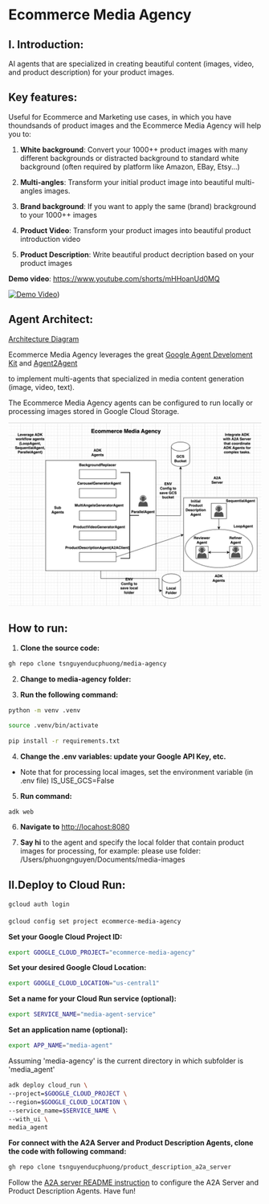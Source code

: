 # Ecommerce Media Agency

## I. Introduction:
AI agents that are specialized in creating beautiful content (images, video, and product description) for your product images.

## Key features:

Useful for Ecommerce and Marketing use cases, in which you have thoundsands of product images and the Ecommerce Media Agency will help you to:

1. **White background**: Convert your 1000++ product images with many different backgrounds or distracted background to standard white background (often required by platform like Amazon, EBay, Etsy...)

2. **Multi-angles**: Transform your initial product image into beautiful multi-angles images.

3. **Brand background**: If you want to apply the same (brand) brackground to your 1000++ images

4. **Product Video**: Transform your product images into beautiful product introduction video

5. **Product Description**: Write beautiful product decription based on your product images


**Demo video**:  https://www.youtube.com/shorts/mHHoanUd0MQ

[![Demo Video](https://img.youtube.com/vi/mHHoanUd0MQ/0.jpg)](https://www.youtube.com/shorts/mHHoanUd0MQ))

## Agent Architect:

[Architecture Diagram](docs/ecommerce_media_agency_diagram_full.png)

Ecommerce Media Agency leverages the great [Google Agent Develoment Kit](https://google.github.io/adk-docs/) and [Agent2Agent](https://developers.googleblog.com/en/a2a-a-new-era-of-agent-interoperability/)

to implement multi-agents that specialized in media content generation (image, video, text).

The Ecommerce Media Agency agents can be configured to run locally or processing images stored in Google Cloud Storage.

<img src="docs/ecommerce_media_agency_diagram_full.png" width="600"/>

## How to run:

1. **Clone the source code:**

```bash
gh repo clone tsnguyenducphuong/media-agency
```

2. **Change to media-agency folder:**

3. **Run the following command:**

```bash
python -m venv .venv
```

```bash
source .venv/bin/activate 
```

```bash
pip install -r requirements.txt
```

4. **Change the .env variables: update your Google API Key, etc.**
+ Note that for processing local images, set the environment variable (in .env file) IS_USE_GCS=False

5. **Run command:**

```bach
adk web
```

6. **Navigate to** [http://locahost:8080](http://locahost:8080)

7. **Say hi** to the agent and specify the local folder that contain product images for processing, for example: 
    please use folder: /Users/phuongnguyen/Documents/media-images


## II.Deploy to Cloud Run:
 
```bash
gcloud auth login

gcloud config set project ecommerce-media-agency

```
 
**Set your Google Cloud Project ID:**

```bash
export GOOGLE_CLOUD_PROJECT="ecommerce-media-agency"
```

**Set your desired Google Cloud Location:**

```bash
export GOOGLE_CLOUD_LOCATION="us-central1"  
 ```

**Set a name for your Cloud Run service (optional):**

```bash
export SERVICE_NAME="media-agent-service"
```

**Set an application name (optional):**

```bash
export APP_NAME="media-agent"
```

Assuming 'media-agency' is the current directory in which subfolder is 'media_agent'

```bash
adk deploy cloud_run \
--project=$GOOGLE_CLOUD_PROJECT \
--region=$GOOGLE_CLOUD_LOCATION \
--service_name=$SERVICE_NAME \
--with_ui \
media_agent
```


**For connect with the A2A Server and Product Description Agents, clone the code with following command:**

```bash
gh repo clone tsnguyenducphuong/product_description_a2a_server
```

Follow the [A2A server README instruction](https://github.com/tsnguyenducphuong/product_description_a2a_server) to configure the A2A Server and Product Description Agents. Have fun!
